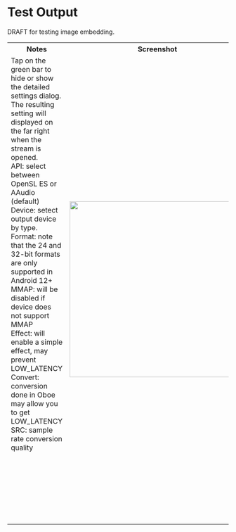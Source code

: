 # Test Output

DRAFT for testing image embedding.


<table style="width:100%">
  <tr>
    <th>Notes</th>
    <th>Screenshot</th> 
  </tr>
  <tr>
    <td>
      Tap on the green bar to hide or show the detailed settings dialog.<br/>
      The resulting setting will displayed on the far right when the stream is opened.<br/>
      API: select between OpenSL ES or AAudio (default)<br/>
      Device: setect output device by type.<br/>
      Format: note that the 24 and 32-bit formats are only supported in Android 12+<br/>
      MMAP: will be disabled if device does not support MMAP<br/>
      Effect: will enable a simple effect, may prevent LOW_LATENCY<br/>
      Convert: conversion done in Oboe may allow you to get LOW_LATENCY<br/>
      SRC: sample rate conversion quality<br/>
      <br/><br/><br/><br/><br/><br/><br/><br/>
    </td>
    <td><img src="/apps/OboeTester/docs/images/test_output.png" width=400></td>
  </tr>
</table>




